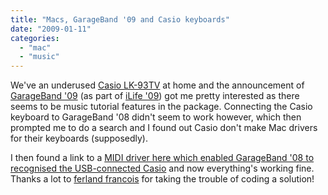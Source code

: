 ```yaml
---
title: "Macs, GarageBand '09 and Casio keyboards"
date: "2009-01-11"
categories: 
  - "mac"
  - "music"
---
```


We've an underused [Casio LK-93TV](http://ftp.casio.co.jp/pub/world_manual/emi/en/lk_93tv/lk_93tv_e.pdf) at home and the announcement of [GarageBand '09](http://www.apple.com/uk/ilife/garageband/) (as part of [iLife '09](http://www.apple.com/uk/ilife/)) got me pretty interested as there seems to be music tutorial features in the package. Connecting the Casio keyboard to GarageBand '08 didn't seem to work however, which then prompted me to do a search and I found out Casio don't make Mac drivers for their keyboards (supposedly).

I then found a link to a [MIDI driver here which enabled GarageBand '08 to recognised the USB-connected Casio](http://code.google.com/p/casiousbmididriver/) and now everything's working fine. Thanks a lot to [ferland francois](http://code.google.com/u/ferland.francois/) for taking the trouble of coding a solution!

